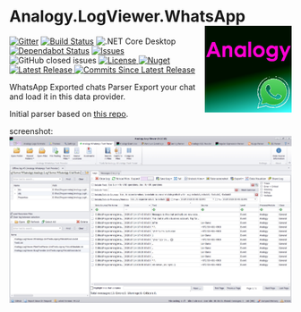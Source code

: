 # Analogy.LogViewer.WhatsApp   <img src="./Assets/AnalogyWhatsApp.png" align="right" width="155px" height="155px">

<p align="center">

[![Gitter](https://badges.gitter.im/Analogy-LogViewer/community.svg)](https://gitter.im/Analogy-LogViewer/community?utm_source=badge&utm_medium=badge&utm_campaign=pr-badge) [![Build Status](https://dev.azure.com/Analogy-LogViewer/Analogy%20Log%20Viewer/_apis/build/status/Analogy-LogViewer.Analogy.LogViewer.WhatsApp?branchName=master)](https://dev.azure.com/Analogy-LogViewer/Analogy%20Log%20Viewer/_build/latest?definitionId=31&branchName=master) ![.NET Core Desktop](https://github.com/Analogy-LogViewer/Analogy.LogViewer.WhatsApp/workflows/.NET%20Core%20Desktop/badge.svg)
[![Dependabot Status](https://api.dependabot.com/badges/status?host=github&repo=Analogy-LogViewer/Analogy.LogViewer.WhatsApp)](https://dependabot.com)
 <a href="https://github.com/Analogy-LogViewer/Analogy.LogViewer.WhatsApp/issues">
    <img src="https://img.shields.io/github/issues/Analogy-LogViewer/Analogy.LogViewer.WhatsApp" img alt="Issues"/>
</a>
![GitHub closed issues](https://img.shields.io/github/issues-closed-raw/Analogy-LogViewer/Analogy.LogViewer.WhatsApp)
<a href="https://github.com/Analogy-LogViewer/Analogy.LogViewer.WhatsApp/blob/master/LICENSE">
    <img src="https://img.shields.io/github/license/Analogy-LogViewer/Analogy.LogViewer.WhatsApp" img alt="License"/>
</a>
 [![Nuget](https://img.shields.io/nuget/v/Analogy.LogViewer.WhatsApp)](https://www.nuget.org/packages/Analogy.LogViewer.WhatsApp/)
<a href="https://github.com/Analogy-LogViewer/Analogy.LogViewer.WhatsApp/releases">
    <img src="https://img.shields.io/github/v/release/Analogy-LogViewer/Analogy.LogViewer.WhatsApp" img alt="Latest Release"/>
</a>
<a href="https://github.com/Analogy-LogViewer/Analogy.LogViewer.WhatsApp/compare/V1.0.0...master">
    <img src="https://img.shields.io/github/commits-since/Analogy-LogViewer/Analogy.LogViewer.WhatsApp/latest" img alt="Commits Since Latest Release"/>
</a>
</p>

WhatsApp Exported chats Parser
Export your chat and load it in this data provider.

Initial parser based on [this repo](https://github.com/spoon611/WhatsAppChatParser).

screenshot:
![Main screen](Assets/screenshot.jpg)
